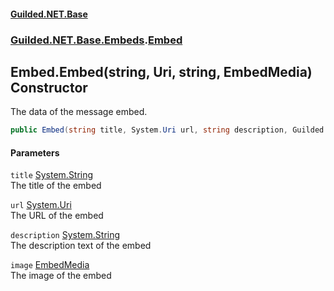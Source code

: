 #### [Guilded.NET.Base](Guilded_NET_Base.md 'Guilded.NET.Base')
### [Guilded.NET.Base.Embeds](Guilded_NET_Base.md#Guilded_NET_Base_Embeds 'Guilded.NET.Base.Embeds').[Embed](Embed.md 'Guilded.NET.Base.Embeds.Embed')
## Embed.Embed(string, Uri, string, EmbedMedia) Constructor
The data of the message embed.  
```csharp
public Embed(string title, System.Uri url, string description, Guilded.NET.Base.Embeds.EmbedMedia image);
```
#### Parameters
<a name='Guilded_NET_Base_Embeds_Embed_Embed(string_System_Uri_string_Guilded_NET_Base_Embeds_EmbedMedia)_title'></a>
`title` [System.String](https://docs.microsoft.com/en-us/dotnet/api/System.String 'System.String')  
The title of the embed
  
<a name='Guilded_NET_Base_Embeds_Embed_Embed(string_System_Uri_string_Guilded_NET_Base_Embeds_EmbedMedia)_url'></a>
`url` [System.Uri](https://docs.microsoft.com/en-us/dotnet/api/System.Uri 'System.Uri')  
The URL of the embed
  
<a name='Guilded_NET_Base_Embeds_Embed_Embed(string_System_Uri_string_Guilded_NET_Base_Embeds_EmbedMedia)_description'></a>
`description` [System.String](https://docs.microsoft.com/en-us/dotnet/api/System.String 'System.String')  
The description text of the embed
  
<a name='Guilded_NET_Base_Embeds_Embed_Embed(string_System_Uri_string_Guilded_NET_Base_Embeds_EmbedMedia)_image'></a>
`image` [EmbedMedia](EmbedMedia.md 'Guilded.NET.Base.Embeds.EmbedMedia')  
The image of the embed
  
